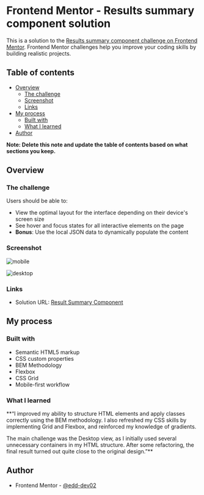 # Frontend Mentor - Results summary component solution

This is a solution to the [Results summary component challenge on Frontend Mentor](https://www.frontendmentor.io/challenges/results-summary-component-CE_K6s0maV). Frontend Mentor challenges help you improve your coding skills by building realistic projects. 

## Table of contents

- [Overview](#overview)
  - [The challenge](#the-challenge)
  - [Screenshot](#screenshot)
  - [Links](#links)
- [My process](#my-process)
  - [Built with](#built-with)
  - [What I learned](#what-i-learned)
- [Author](#author)

**Note: Delete this note and update the table of contents based on what sections you keep.**

## Overview

### The challenge

Users should be able to:

- View the optimal layout for the interface depending on their device's screen size
- See hover and focus states for all interactive elements on the page
- **Bonus**: Use the local JSON data to dynamically populate the content

### Screenshot
![mobile](https://github.com/user-attachments/assets/f54fd0a4-d8d9-48e8-a10b-797500e7aed0)

![desktop](https://github.com/user-attachments/assets/a92e6868-c93d-4f08-a26a-4115ece3a68e)

### Links

- Solution URL: [Result Summary Component](https://resultsummarycomponent-edd-dev02.netlify.app/)

## My process

### Built with

- Semantic HTML5 markup
- CSS custom properties
- BEM Methodology
- Flexbox
- CSS Grid
- Mobile-first workflow

### What I learned

**“I improved my ability to structure HTML elements and apply classes correctly using the BEM methodology. I also refreshed my CSS skills by implementing Grid and Flexbox, and reinforced my knowledge of gradients.

The main challenge was the Desktop view, as I initially used several unnecessary containers in my HTML structure. After some refactoring, the final result turned out quite close to the original design.”**

## Author

- Frontend Mentor - [@edd-dev02](https://www.frontendmentor.io/profile/edd-dev02)
